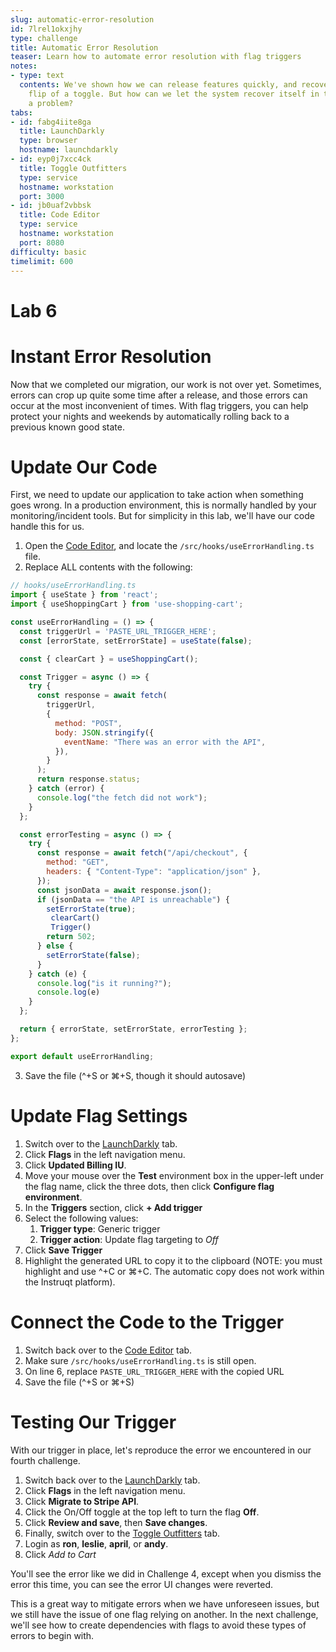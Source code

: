 ```yaml
---
slug: automatic-error-resolution
id: 7lrel1okxjhy
type: challenge
title: Automatic Error Resolution
teaser: Learn how to automate error resolution with flag triggers
notes:
- type: text
  contents: We've shown how we can release features quickly, and recover with the
    flip of a toggle. But how can we let the system recover itself in the event of
    a problem?
tabs:
- id: fabg4iite8ga
  title: LaunchDarkly
  type: browser
  hostname: launchdarkly
- id: eyp0j7xcc4ck
  title: Toggle Outfitters
  type: service
  hostname: workstation
  port: 3000
- id: jb0uaf2vbbsk
  title: Code Editor
  type: service
  hostname: workstation
  port: 8080
difficulty: basic
timelimit: 600
---
```


# Lab 6

# Instant Error Resolution

Now that we completed our migration, our work is not over yet. Sometimes, errors can crop up quite some time after a release, and those errors can occur at the most inconvenient of times. With flag triggers, you can help protect your nights and weekends by automatically rolling back to a previous known good state.

# Update Our Code

First, we need to update our application to take action when something goes wrong. In a production environment, this is normally handled by your monitoring/incident tools. But for simplicity in this lab, we'll have our code handle this for us.

1. Open the [Code Editor](#tab-2), and locate the `/src/hooks/useErrorHandling.ts` file.
2. Replace ALL contents with the following:

```js
// hooks/useErrorHandling.ts
import { useState } from 'react';
import { useShoppingCart } from 'use-shopping-cart';

const useErrorHandling = () => {
  const triggerUrl = 'PASTE_URL_TRIGGER_HERE';
  const [errorState, setErrorState] = useState(false);

  const { clearCart } = useShoppingCart();

  const Trigger = async () => {
    try {
      const response = await fetch(
        triggerUrl,
        {
          method: "POST",
          body: JSON.stringify({
            eventName: "There was an error with the API",
          }),
        }
      );
      return response.status;
    } catch (error) {
      console.log("the fetch did not work");
    }
  };

  const errorTesting = async () => {
    try {
      const response = await fetch("/api/checkout", {
        method: "GET",
        headers: { "Content-Type": "application/json" },
      });
      const jsonData = await response.json();
      if (jsonData == "the API is unreachable") {
        setErrorState(true);
         clearCart()
         Trigger()
        return 502;
      } else {
        setErrorState(false);
      }
    } catch (e) {
      console.log("is it running?");
      console.log(e)
    }
  };

  return { errorState, setErrorState, errorTesting };
};

export default useErrorHandling;
```
3. Save the file (^+S or ⌘+S, though it should autosave)

# Update Flag Settings

1. Switch over to the [LaunchDarkly](#tab-0) tab.
1. Click **Flags** in the left navigation menu.
1. Click **Updated Billing IU**.
1. Move your mouse over the **Test** environment box in the upper-left under the flag name, click the three dots, then click **Configure flag environment**.
1. In the **Triggers** section, click **+ Add trigger**
1. Select the following values:
   1. **Trigger type**: Generic trigger
   1. **Trigger action**: Update flag targeting to *Off*
1. Click **Save Trigger**
1. Highlight the generated URL to copy it to the clipboard (NOTE: you must highlight and use ^+C or ⌘+C. The automatic copy does not work within the Instruqt platform).

# Connect the Code to the Trigger

1. Switch back over to the [Code Editor](#tab-2) tab.
1. Make sure `/src/hooks/useErrorHandling.ts` is still open.
1. On line 6, replace `PASTE_URL_TRIGGER_HERE` with the copied URL
1. Save the file (^+S or ⌘+S)

# Testing Our Trigger

With our trigger in place, let's reproduce the error we encountered in our fourth challenge.

1. Switch back over to the [LaunchDarkly](#tab-0) tab.
1. Click **Flags** in the left navigation menu.
1. Click **Migrate to Stripe API**.
1. Click the On/Off toggle at the top left to turn the flag **Off**.
1. Click **Review and save**, then **Save changes**.
1. Finally, switch over to the [Toggle Outfitters](#tab-1) tab.
1. Login as **ron**, **leslie**, **april**, or **andy**.
1. Click *Add to Cart*

You'll see the error like we did in Challenge 4, except when you dismiss the error this time, you can see the error UI changes were reverted.

This is a great way to mitigate errors when we have unforeseen issues, but we still have the issue of one flag relying on another. In the next challenge, we'll see how to create dependencies with flags to avoid these types of errors to begin with.
